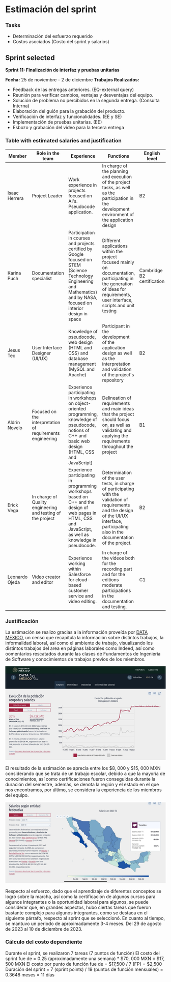 
# Estimación del sprint

### Tasks
- Determinación del esfuerzo requerido
- Costos asociados (Costo del sprint y salarios)

## Sprint selected
**Sprint 11: Finalización de interfaz y pruebas unitarias**

**Fecha:** 25 de noviembre – 2 de diciembre 
**Trabajos Realizados:** 
- Feedback de las entregas anteriores. (EQ-external query)
- Reunión para verificar cambios, ventajas y desventajas del equipo. 
- Solución de problema no percibidos en la segunda entrega. (Consulta Interna)
- Elaboración del guión para la grabación del producto. 
- Verificación de interfaz y funcionalidades. (EE y SE)
- Implementación de pruebas unitarias. (EE)
- Esbozo y grabación del vídeo para la tercera entrega

### Table with estimated salaries and justification
| Member | Role in the team | Experience | Functions | English level | Monthly salary | 
| - | - | - | - | - | - | 
| Isaac Herrera | Project Leader | Work experience in projects focused on AI's. Pseudocode application.  | In charge of the planning and execution of the project tasks, as well as the participation in the development environment of the application design | B2 | $13, 500|
| Karina Puch | Documentation specialist | Participation in courses and projects certified by Google focused on STEM (Science Technology Engineering and Mathematics) and by NASA, focused on interior design in space | Different applications within the project focused mainly on documentation, participating in the generation of ideas for requirements, user interface, scripts and unit testing | Cambridge B2 certification  | $12, 000 |
| Jesus Tec | User Interface Designer (UI/UX) | Knowledge of pseudocode, web design (HTML and CSS) and database management (MySQL and Apache) | Participant in the development of the application design as well as the interpretation and validation of the project's repository | B2 | $11, 500|
|Aldrin Novelo | Focused on the interpretation of requirements engineering | Experience participating in workshops on object-oriented programming, knowledge of pseudocode, notions of C++ and basic web design (HTML, CSS and JavaScript) | Delineation of requirements and main ideas that the project should focus on, as well as validating and applying the requirements throughout the project | B1 | $11, 500 |
| Erick Vega | In charge of Quality engineering and testing of the project | Experience participating in programming workshops based on C++ and the design of web pages in HTML, CSS and JavaScript, as well as knowledge in pseudocode. | Determination of the user tests, in charge of participating with the validation of requirements and the design of the UI/UX interface, participating also in the documentation of the project. | B2 | $10, 500|
|Leonardo Ojeda | Video creator and editor | Experience working within Salesforce for cloud-based customer service and video editing. | In charge of the videos both for the recording part and for the editions moderate participations in the documentation and testing. | C1 | $11, 000|

### Justificación
La estimación se realizo gracias a la información proveída por [DATA MEXICO](https://www.economia.gob.mx/datamexico/es/profile/occupation/desarrolladores-y-analistas-de-software-y-multimedia?employSelector5=salaryOption&growthInformal=informalValueOption), un censo que recapitula la información sobre distintos trabajos, la informalidad laboral, así como el ambiente de trabajo, visualizando los distintos trabajos del area en páginas laborales como Indeed, así como oomentarios rescatados durante las clases de Fundamentos de Ingeniería de Software y conocimientos de trabajos previos de los miembros.

![Stats](https://github.com/Isaaacccccc/ProyectoFIS/blob/TerceraEntrega/Assets/Picture1.png?raw=true)

El resultado de la estimación se aprecia entre los $8, 000 y $15, 000 MXN considerando que se trata de un trabajo escolar, debido a que la mayoría de conocimientos, así como certificaciones fueron conseguidas durante la duración del semestre, además, se denota la región y el estado en el que nos encontramos, por último, se considera la experiencia de los miembros del equipo.

![stats2](https://github.com/Isaaacccccc/ProyectoFIS/blob/TerceraEntrega/Assets/Picture2.png?raw=true)

Respecto al esfuerzo, dado que el aprendizaje de diferentes conceptos se logró sobre la marcha, así como la certificación de algunos cursos para algunos integrantes o la oportunidad laboral para algunos, se puede considerar que, en grandes aspectos, hubo ciertas tareas que fueron bastante complejo para algunos integrantes, como se destaca en el siguiente párrafo, respecto al sprint que se seleccionó. En cuanto al tiempo, se mantuvo un periodo de aproximadamente 3-4 meses. Del 29 de agosto de 2023 al 10 de diciembre de 2023.

### Cálculo del costo dependiente


Durante el sprint, se realizaron 7 tareas (7 puntos de función)
El costo del sprint fue de = 0.25 (aproximadamente una semana) * $70, 000 MXN = $17, 500 MXN
El costo por punto de función fue de = $17,500 / 7 (FP) = $2,500
Duración del sprint = 7 (sprint points) / 19 (puntos de función mensuales) = 0.3648 meses = 11 días
